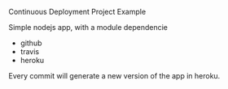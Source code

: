 Continuous Deployment Project Example

Simple nodejs app, with a module dependencie
 - github
 - travis
 - heroku

Every commit will generate a new version of the app in heroku.

